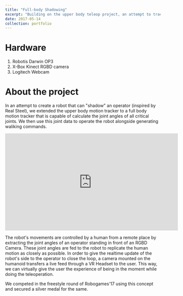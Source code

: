 ```yaml
---
title: "Full-body Shadowing"
excerpt: "Building on the upper body teleop project, an attempt to track the whole upper body was done and the joint angles were replicated by the robot to shadow the operator. <br/><br/><img src='/images/Shadow.jpg'>"
date: 2017-05-14
collection: portfolio
---
```


Hardware
===
1. Robotis Darwin OP3
2. X-Box Kinect RGBD camera 
3. Logitech Webcam

About the project
===
In an attempt to create a robot that can "shadow" an operator (inspired by Real Steel), we extended the upper body motion tracker to a full body motion tracker that is capable of calculate the joint angles of all critical joints.
We then use this joint data to operate the robot alongside generating waliking commands.  

<iframe width="560" height="315" src="https://www.youtube.com/embed/znR0XXcpGIs" title="YouTube video player" frameborder="0" allow="accelerometer; autoplay; clipboard-write; encrypted-media; gyroscope; picture-in-picture; web-share" allowfullscreen></iframe>

The robot's movements are controlled by a human from a remote place by extracting the joint angles of an operator standing in front of an RGBD Camera. These joint angles are fed to the robot to replicate the human motion as closely as possible. 
In order to give the realtime update of the robot's side to the operator to close the loop, a camera mounted on the humanoid transfers a live feed through a VR Headset to the user. This way, we can virtually give the user the experience of being in the moment while doing the teleoperation.

We competed in the freestyle round of Robogames'17 using this concept and secured a silver medal for the same.
